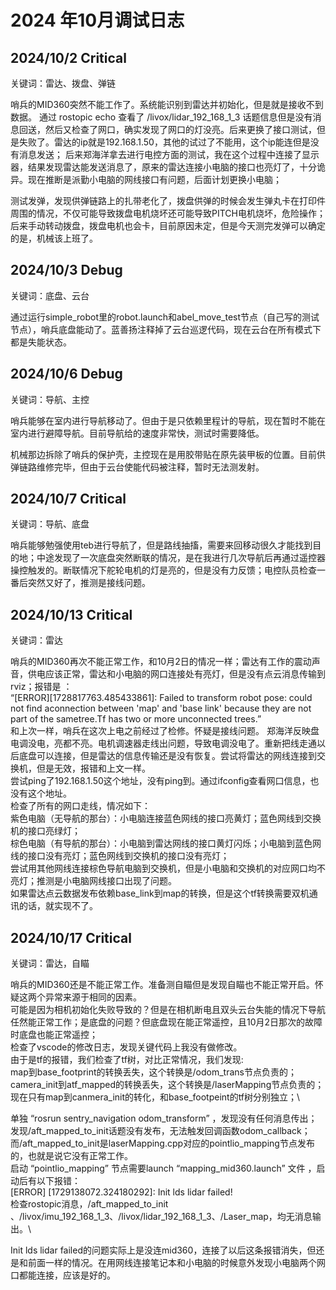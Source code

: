 # 2024 年10月调试日志

## 2024/10/2 Critical

关键词：雷达、拨盘、弹链

哨兵的MID360突然不能工作了。系统能识别到雷达并初始化，但是就是接收不到数据。
通过 rostopic echo 查看了 /livox/lidar_192_168_1_3 话题信息但是没有消息回送，然后又检查了网口，确实发现了网口的灯没亮。后来更换了接口测试，但是失败了。雷达的ip就是192.168.1.50，其他的试过了不能用，这个ip能连但是没有消息发送；
后来郑海洋拿去进行电控方面的测试，我在这个过程中连接了显示器，结果发现雷达能发送消息了，原来的雷达连接小电脑的接口也亮灯了，十分诡异。现在推断是派勤小电脑的网线接口有问题，后面计划更换小电脑；

测试发弹，发现供弹链路上的扎带老化了，拨盘供弹的时候会发生弹丸卡在打印件周围的情况，不仅可能导致拨盘电机烧坏还可能导致PITCH电机烧坏，危险操作；后来手动转动拨盘，拨盘电机也会卡，目前原因未定，但是今天测完发弹可以确定的是，机械该上班了。

## 2024/10/3 Debug

关键词：底盘、云台

通过运行simple_robot里的robot.launch和abel_move_test节点（自己写的测试节点），哨兵底盘能动了。蓝善扬注释掉了云台巡逻代码，现在云台在所有模式下都是失能状态。

## 2024/10/6 Debug

关键词：导航、主控

哨兵能够在室内进行导航移动了。但由于是只依赖里程计的导航，现在暂时不能在室内进行避障导航。目前导航给的速度非常快，测试时需要降低。

机械那边拆除了哨兵的保护壳，主控现在是用胶带贴在原先装甲板的位置。目前供弹链路维修完毕，但由于云台使能代码被注释，暂时无法测发射。

## 2024/10/7 Critical

关键词：导航、底盘

哨兵能够勉强使用teb进行导航了，但是路线抽搐，需要来回移动很久才能找到目的地；中途发现了一次底盘突然断联的情况，是在我进行几次导航后再通过遥控器操控触发的。断联情况下舵轮电机的灯是亮的，但是没有力反馈；电控队员检查一番后突然又好了，推测是接线问题。

## 2024/10/13 Critical

关键词：雷达

哨兵的MID360再次不能正常工作，和10月2日的情况一样；雷达有工作的震动声音，供电应该正常，雷达和小电脑的网口连接处有亮灯，但是没有点云消息传输到rviz；报错是 ：\
“[ERROR][1728817763.485433861]: Failed to transform robot pose: could not find aconnection between 'map' and 'base link' because they are not part of the sametree.Tf has two or more unconnected trees.”\
和上次一样，哨兵在这次上电之前经过了检修。怀疑是接线问题。
郑海洋反映盘电调没电，亮都不亮。电机调速器走线出问题，导致电调没电了。重新把线走通以后底盘可以连接，但是雷达的信息传输还是没有恢复。尝试将雷达的网线连接到交换机，但是无效，报错和上文一样。\
尝试ping了192.168.1.50这个地址，没有ping到。通过ifconfig查看网口信息，也没有这个地址。\
检查了所有的网口走线，情况如下：\
紫色电脑（无导航的那台）：小电脑连接蓝色网线的接口亮黄灯；蓝色网线到交换机的接口亮绿灯；\
棕色电脑（有导航的那台）：小电脑到雷达网线的接口黄灯闪烁；小电脑到蓝色网线的接口没有亮灯；蓝色网线到交换机的接口没有亮灯；\
尝试用其他网线连接棕色导航电脑到交换机，但是小电脑和交换机的对应网口均不亮灯；推测是小电脑网线接口出现了问题。\
如果雷达点云数据发布依赖base_link到map的转换，但是这个tf转换需要双机通讯的话，就实现不了。

## 2024/10/17 Critical

关键词：雷达，自瞄

哨兵的MID360还是不能正常工作。准备测自瞄但是发现自瞄也不能正常开启。怀疑这两个异常来源于相同的因素。\
可能是因为相机初始化失败导致的？但是在相机断电且双头云台失能的情况下导航任然能正常工作；是底盘的问题？但底盘现在能正常遥控，且10月2日那次的故障时底盘也能正常遥控；\
检查了vscode的修改日志，发现关键代码上我没有做修改。\
由于是tf的报错，我们检查了tf树，对比正常情况，我们发现:\
  map到base_footprint的转换丢失，这个转换是/odom_trans节点负责的；\
  camera_init到atf_mapped的转换丢失，这个转换是/laserMapping节点负责的；\
  现在只有map到canmera_init的转化，和base_footpeint的tf树分别独立；\
  
单独 “rosrun sentry_navigation odom_transform” ，发现没有任何消息传出；发现/aft_mapped_to_init话题没有发布，无法触发回调函数odom_callback；而/aft_mapped_to_init是laserMapping.cpp对应的pointlio_mapping节点发布的，也就是说它没有正常工作。\
启动 “pointlio_mapping” 节点需要launch “mapping_mid360.launch” 文件 ，启动后有以下报错：\
[ERROR] [1729138072.324180292]: Init lds lidar failed! \
检查rostopic消息，/aft_mapped_to_init 、/livox/imu_192_168_1_3、/livox/lidar_192_168_1_3、/Laser_map，均无消息输出。\

Init lds lidar failed的问题实际上是没连mid360，连接了以后这条报错消失，但还是和前面一样的情况。在用网线连接笔记本和小电脑的时候意外发现小电脑两个网口都能连接，应该是好的。







